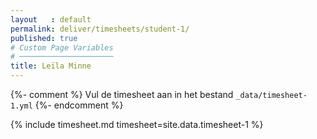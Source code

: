 ```yaml
---
layout   : default
permalink: deliver/timesheets/student-1/
published: true
# Custom Page Variables
# ─────────────────────
title: Leïla Minne
---
```

{%- comment %}
Vul de timesheet aan in het bestand `_data/timesheet-1.yml`
{%- endcomment %}

{% include timesheet.md timesheet=site.data.timesheet-1 %}
